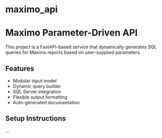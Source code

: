 # maximo_api
# Maximo Parameter-Driven API

This project is a FastAPI-based service that dynamically generates SQL queries for Maximo reports based on user-supplied parameters.

## Features
- Modular input model
- Dynamic query builder
- SQL Server integration
- Flexible output formatting
- Auto-generated documentation

## Setup Instructions
...

